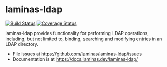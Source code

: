 # laminas-ldap

[![Build Status](https://github.com/laminas/laminas-ldap/actions/workflows/continuous-integration.yml/badge.svg)](https://github.com/laminas/laminas-ldap/actions/workflows/continuous-integration.yml)
[![Coverage Status](https://coveralls.io/repos/github/laminas/laminas-ldap/badge.svg?branch=master)](https://coveralls.io/github/laminas/laminas-ldap?branch=master)

laminas-ldap provides functionality for performing LDAP operations, including, but
not limited to, binding, searching and modifying entries in an LDAP directory.

- File issues at https://github.com/laminas/laminas-ldap/issues
- Documentation is at https://docs.laminas.dev/laminas-ldap/
